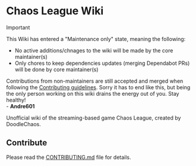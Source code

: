# Chaos League Wiki

> [!IMPORTANT]
> This Wiki has entered a "Maintenance only" state, meaning the following:
>
> - No active additions/chnages to the wiki will be made by the core maintainer(s)
> - Only chores to keep dependencies updates (merging Dependabot PRs) will be done by core maintainer(s)
>
> Contributions from non-maintainers are still accepted and merged when following the [Contributing guidelines][contribute].
> Sorry it has to end like this, but being the only person working on this wiki drains the energy out of you. Stay healthy!  
> \- **Andre601**

Unofficial wiki of the streaming-based game Chaos League, created by DoodleChaos.

## Contribute

Please read the [CONTRIBUTING.md][contribute] file for details.

[contribute]: https://github.com/chaosleaguewiki/chaosleaguewiki.github.io/blob/main/CONTRIBUTING.md
